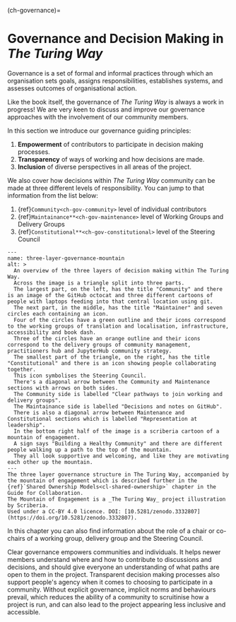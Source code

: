 (ch-governance)=
# Governance and Decision Making in *The Turing Way*

Governance is a set of formal and informal practices through which an organisation sets goals, assigns responsibilities, establishes systems, and assesses outcomes of organisational action.

Like the book itself, the governance of _The Turing Way_ is always a work in progress!
We are very keen to discuss and improve our governance approaches with the involvement of our community members.

In this section we introduce our governance guiding principles:

1. **Empowerment** of contributors to participate in decision making processes.
2. **Transparency** of ways of working and how decisions are made.
3. **Inclusion** of diverse perspectives in all areas of the project.

We also cover how decisions within *The Turing Way* community can be made at three different levels of responsibility.
You can jump to that information from the list below:

<!-- Turn these into links to later pages -->

1. {ref}`Community<ch-gov-community>` level of individual contributors
2. {ref}`Maintainance**<ch-gov-maintenance>` level of Working Groups and Delivery Groups
3. {ref}`Constitutional**<ch-gov-constitutional>` level of the Steering Council

```{figure} ../figures/three-layer-governance-mountain.*
---
name: three-layer-governance-mountain
alt: >
  An overview of the three layers of decision making within The Turing Way.
  Across the image is a triangle split into three parts.
  The largest part, on the left, has the title "Community" and there is an image of the GitHub octocat and three different cartoons of people with laptops feeding into that central location using git.
  The next part, in the middle, has the title "Maintainer" and seven circles each containing an icon.
  Four of the circles have a green outline and their icons correspond to the working groups of translation and localisation, infrastructure, accessibility and book dash.
  Three of the circles have an orange outline and their icons correspond to the delivery groups of community management, practitioners hub and JupyterHub community strategy.
  The smallest part of the triangle, on the right, has the title "Constitutional" and there is an icon showing people collaborating together.
  This icon symbolises the Steering Council.
  There's a diagonal arrow between the Community and Maintenance sections with arrows on both sides.
  The Community side is labelled "Clear pathways to join working and delivery groups".
  The Maintainance side is labelled "Decisions and notes on GitHub".
  There is also a diagonal arrow between Maintenance and Constitutional sections which is labelled "Representation at leadership".
  In the bottom right half of the image is a scriberia cartoon of a mountain of engagement.
  A sign says "Building a Healthy Community" and there are different people walking up a path to the top of the mountain.
  They all look supportive and welcoming, and like they are motivating each other up the mountain. 
---
The three layer governance structure in The Turing Way, accompanied by the mountain of engagement which is described further in the {ref}`Shared Ownership Models<cl-shared-ownership>` chapter in the Guide for Collaboration.
The Mountain of Engagement is a _The Turing Way_ project illustration by Scriberia.
Used under a CC-BY 4.0 licence. DOI: [10.5281/zenodo.3332807](https://doi.org/10.5281/zenodo.3332807).
```

In this chapter you can also find information about the role of a chair or co-chairs of a working group, delivery group and the Steering Council.

Clear governance empowers communities and individuals. 
It helps newer members understand where and how to contribute to discussions and decisions, and should give everyone an understanding of what paths are open to them in the project. 
Transparent decision making processes also support people's agency when it comes to choosing to participate in a community. 
Without explicit governance, implicit norms and behaviours prevail, which reduces the ability of a community to scruitinise how a project is run, and can also lead to the project appearing less inclusive and accessible. 

